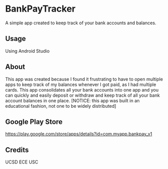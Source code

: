 # BankPayTracker

A simple app created to keep track of your bank accounts and balances.

## Usage

Using Android Studio

## About

This app was created because I found it frustrating to have to open multiple apps 
to keep track of my balances whenever I got paid, as I had multiple cards. This app 
consolidates all your bank accounts into one app and you can quickly and easily 
deposit or withdraw and keep track of all your bank account balances in one place. 
[NOTICE: this app was built in an educational fashion, not one to be widely distributed] 


## Google Play Store

https://play.google.com/store/apps/details?id=com.myapp.bankpay_v1

## Credits

UCSD ECE USC 
